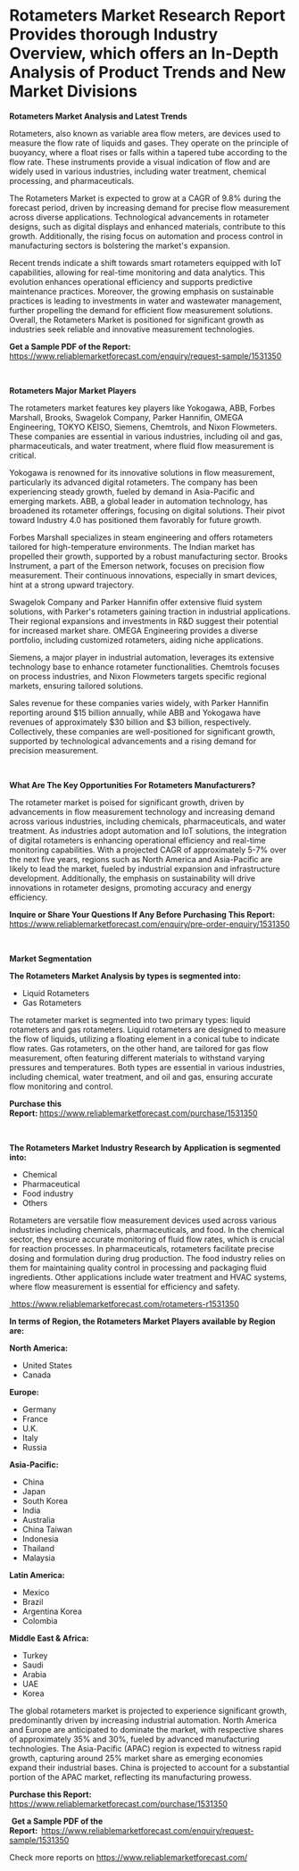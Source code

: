 <p><h1>Rotameters Market Research Report Provides thorough Industry Overview, which offers an In-Depth Analysis of Product Trends and New Market Divisions</h1></p><p><strong>Rotameters Market Analysis and Latest Trends</strong></p>
<p><p>Rotameters, also known as variable area flow meters, are devices used to measure the flow rate of liquids and gases. They operate on the principle of buoyancy, where a float rises or falls within a tapered tube according to the flow rate. These instruments provide a visual indication of flow and are widely used in various industries, including water treatment, chemical processing, and pharmaceuticals.</p><p>The Rotameters Market is expected to grow at a CAGR of 9.8% during the forecast period, driven by increasing demand for precise flow measurement across diverse applications. Technological advancements in rotameter designs, such as digital displays and enhanced materials, contribute to this growth. Additionally, the rising focus on automation and process control in manufacturing sectors is bolstering the market's expansion.</p><p>Recent trends indicate a shift towards smart rotameters equipped with IoT capabilities, allowing for real-time monitoring and data analytics. This evolution enhances operational efficiency and supports predictive maintenance practices. Moreover, the growing emphasis on sustainable practices is leading to investments in water and wastewater management, further propelling the demand for efficient flow measurement solutions. Overall, the Rotameters Market is positioned for significant growth as industries seek reliable and innovative measurement technologies.</p></p>
<p><strong>Get a Sample PDF of the Report:&nbsp;</strong> <a href="https://www.reliablemarketforecast.com/enquiry/request-sample/1531350?utm_campaign=2392&utm_medium=2&utm_source=Github&utm_content=ia&utm_term=18022025&utm_id=rotameters">https://www.reliablemarketforecast.com/enquiry/request-sample/1531350</a></p>
<p>&nbsp;</p>
<p><strong>Rotameters Major Market Players</strong></p>
<p><p>The rotameters market features key players like Yokogawa, ABB, Forbes Marshall, Brooks, Swagelok Company, Parker Hannifin, OMEGA Engineering, TOKYO KEISO, Siemens, Chemtrols, and Nixon Flowmeters. These companies are essential in various industries, including oil and gas, pharmaceuticals, and water treatment, where fluid flow measurement is critical.</p><p>Yokogawa is renowned for its innovative solutions in flow measurement, particularly its advanced digital rotameters. The company has been experiencing steady growth, fueled by demand in Asia-Pacific and emerging markets. ABB, a global leader in automation technology, has broadened its rotameter offerings, focusing on digital solutions. Their pivot toward Industry 4.0 has positioned them favorably for future growth.</p><p>Forbes Marshall specializes in steam engineering and offers rotameters tailored for high-temperature environments. The Indian market has propelled their growth, supported by a robust manufacturing sector. Brooks Instrument, a part of the Emerson network, focuses on precision flow measurement. Their continuous innovations, especially in smart devices, hint at a strong upward trajectory.</p><p>Swagelok Company and Parker Hannifin offer extensive fluid system solutions, with Parker's rotameters gaining traction in industrial applications. Their regional expansions and investments in R&D suggest their potential for increased market share. OMEGA Engineering provides a diverse portfolio, including customized rotameters, aiding niche applications.</p><p>Siemens, a major player in industrial automation, leverages its extensive technology base to enhance rotameter functionalities. Chemtrols focuses on process industries, and Nixon Flowmeters targets specific regional markets, ensuring tailored solutions.</p><p>Sales revenue for these companies varies widely, with Parker Hannifin reporting around $15 billion annually, while ABB and Yokogawa have revenues of approximately $30 billion and $3 billion, respectively. Collectively, these companies are well-positioned for significant growth, supported by technological advancements and a rising demand for precision measurement.</p></p>
<p>&nbsp;</p>
<p><strong>What Are The Key Opportunities For Rotameters Manufacturers?</strong></p>
<p><p>The rotameter market is poised for significant growth, driven by advancements in flow measurement technology and increasing demand across various industries, including chemicals, pharmaceuticals, and water treatment. As industries adopt automation and IoT solutions, the integration of digital rotameters is enhancing operational efficiency and real-time monitoring capabilities. With a projected CAGR of approximately 5-7% over the next five years, regions such as North America and Asia-Pacific are likely to lead the market, fueled by industrial expansion and infrastructure development. Additionally, the emphasis on sustainability will drive innovations in rotameter designs, promoting accuracy and energy efficiency.</p></p>
<p><strong>Inquire or Share Your Questions If Any Before Purchasing This Report:</strong> <a href="https://www.reliablemarketforecast.com/enquiry/pre-order-enquiry/1531350?utm_campaign=2392&utm_medium=2&utm_source=Github&utm_content=ia&utm_term=18022025&utm_id=rotameters">https://www.reliablemarketforecast.com/enquiry/pre-order-enquiry/1531350</a></p>
<p>&nbsp;</p>
<p><strong>Market Segmentation</strong></p>
<p><strong>The Rotameters Market Analysis by types is segmented into:</strong></p>
<p><ul><li>Liquid Rotameters</li><li>Gas Rotameters</li></ul></p>
<p><p>The rotameter market is segmented into two primary types: liquid rotameters and gas rotameters. Liquid rotameters are designed to measure the flow of liquids, utilizing a floating element in a conical tube to indicate flow rates. Gas rotameters, on the other hand, are tailored for gas flow measurement, often featuring different materials to withstand varying pressures and temperatures. Both types are essential in various industries, including chemical, water treatment, and oil and gas, ensuring accurate flow monitoring and control.</p></p>
<p><strong>Purchase this Report:&nbsp;</strong><a href="https://www.reliablemarketforecast.com/purchase/1531350?utm_campaign=2392&utm_medium=2&utm_source=Github&utm_content=ia&utm_term=18022025&utm_id=rotameters">https://www.reliablemarketforecast.com/purchase/1531350</a></p>
<p>&nbsp;</p>
<p><strong>The Rotameters Market Industry Research by Application is segmented into:</strong></p>
<p><ul><li>Chemical</li><li>Pharmaceutical</li><li>Food industry</li><li>Others</li></ul></p>
<p><p>Rotameters are versatile flow measurement devices used across various industries including chemicals, pharmaceuticals, and food. In the chemical sector, they ensure accurate monitoring of fluid flow rates, which is crucial for reaction processes. In pharmaceuticals, rotameters facilitate precise dosing and formulation during drug production. The food industry relies on them for maintaining quality control in processing and packaging fluid ingredients. Other applications include water treatment and HVAC systems, where flow measurement is essential for efficiency and safety.</p></p>
<p><a href="https://www.reliablemarketforecast.com/rotameters-r1531350?utm_campaign=2392&utm_medium=2&utm_source=Github&utm_content=ia&utm_term=18022025&utm_id=rotameters">&nbsp;https://www.reliablemarketforecast.com/rotameters-r1531350</a></p>
<p><strong>In terms of Region, the Rotameters Market Players available by Region are:</strong></p>
<p>
    <p> <strong> North America: </strong>
        <ul>
            <li>United States</li>
            <li>Canada</li>
        </ul>
        </p> 
    <p> <strong> Europe: </strong>
        <ul>
            <li>Germany</li>
            <li>France</li>
            <li>U.K.</li>
            <li>Italy</li>
            <li>Russia</li>
        </ul>
        </p> 
    <p> <strong> Asia-Pacific: </strong>
        <ul>
            <li>China</li>
            <li>Japan</li>
            <li>South Korea</li>
            <li>India</li>
            <li>Australia</li>
            <li>China Taiwan</li>
            <li>Indonesia</li>
            <li>Thailand</li>
            <li>Malaysia</li>
        </ul>
        </p> 
    <p> <strong> Latin America: </strong>
        <ul>
            <li>Mexico</li>
            <li>Brazil</li>
            <li>Argentina Korea</li>
            <li>Colombia</li>
        </ul>
        </p> 
    <p> <strong> Middle East & Africa: </strong>
        <ul>
            <li>Turkey</li>
            <li>Saudi</li>
            <li>Arabia</li>
            <li>UAE</li>
            <li>Korea</li>
        </ul>
    </p>
    </p>
<p><p>The global rotameters market is projected to experience significant growth, predominantly driven by increasing industrial automation. North America and Europe are anticipated to dominate the market, with respective shares of approximately 35% and 30%, fueled by advanced manufacturing technologies. The Asia-Pacific (APAC) region is expected to witness rapid growth, capturing around 25% market share as emerging economies expand their industrial bases. China is projected to account for a substantial portion of the APAC market, reflecting its manufacturing prowess.</p></p>
<p><strong>Purchase this Report: </strong><a href="https://www.reliablemarketforecast.com/purchase/1531350?utm_campaign=2392&utm_medium=2&utm_source=Github&utm_content=ia&utm_term=18022025&utm_id=rotameters">https://www.reliablemarketforecast.com/purchase/1531350</a></p>
<p>&nbsp;<strong>Get a Sample PDF of the Report:&nbsp;&nbsp;</strong><a href="https://www.reliablemarketforecast.com/enquiry/request-sample/1531350?utm_campaign=2392&utm_medium=2&utm_source=Github&utm_content=ia&utm_term=18022025&utm_id=rotameters">https://www.reliablemarketforecast.com/enquiry/request-sample/1531350</a></p>
<p><strong></strong></p>
<p>Check more reports on <a href="https://www.reliablemarketforecast.com/?utm_campaign=2392&utm_medium=2&utm_source=Github&utm_content=ia&utm_term=18022025&utm_id=rotameters">https://www.reliablemarketforecast.com/</a></p>